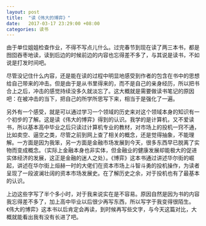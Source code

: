 ```yaml
---
layout: post
title:  "读《伟大的博弈》"
date:   2017-03-17 23:29:00 +08:00
categories: 读书
---
```


由于单位姐姐检查作业，不得不写点儿什么。过完春节到现在读了两三本书，都是囫囵吞枣地读，读到后边的时候前边的内容也忘得差不多了，与其说是读书，不如说是打发时间吧。

尽管没记住什么内容，还是能在读的过程中明显地感受到作者的包含在书中的思想给自己带来的冲击。但是由于是从书里得来的，而不是自己的亲身经历，所以把书合上之后，冲击的感觉持续没多久就淡忘了。这大概就是需要做读书笔记的原因吧：在被冲击的当下，把自己的所学所思写下来，相当于是强化了一遍。

另外有一个感受，就是可以通过学习一个领域的历史来对这个领域本身的知识有一个初步的了解。这是读《伟大的博弈》得到的认识。我学的是计算机，又不爱读书，所以基本高中毕业之后只读过计算机专业的教材，对市场上的投机一窍不通，比如卖空、逼空之类，尽管之前到网上查了相关的概念，还是觉得抽象，不能理解。一方面是因为我笨，另一方面是金融市场发展到今天，很多东西早已脱离了实物而变成概念。（实际上金融本身也非实体，但金融业的健康发展却能极大的促进实体经济的发展，这正是金融的迷人之处）。《博弈》这本书通过讲述华尔街的崛起，讲述在华尔街上烜赫一时的大佬们在资本市场上斗智斗勇的投机操作，为读者呈现了一段波澜壮阔的资本市场发展史。在了解历史之余，对于投机也有了最基本的认识。

上边这些字写了半个多小时，对于我来说实在是不容易。原因自然是因为书的内容我忘得差不多了，加上高中毕业以后很少再写东西，所以写字于我变得很陌生。《伟大的博弈》这本书以后肯定会再读，到时候再写些文字，与今天这篇对比，大概就能看出我有没有长进了吧。
